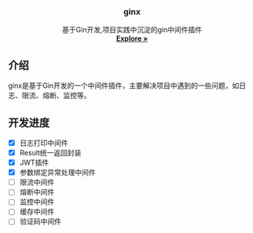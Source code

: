 <div align="center">
  <h3 align="center">ginx</h3>

  <p align="center">
    基于Gin开发,项目实践中沉淀的gin中间件插件
    <br />
    <a href="https://github.com/chongyanovo/ginx"><strong>Explore »</strong></a>
    <br />
  </p>
</div>

## 介绍
ginx是基于Gin开发的一个中间件插件，主要解决项目中遇到的一些问题，如日志、限流、熔断、监控等。

## 开发进度
- [x] 日志打印中间件
- [x] Result统一返回封装
- [x] JWT插件
- [x] 参数绑定异常处理中间件
- [ ] 限流中间件
- [ ] 熔断中间件
- [ ] 监控中间件
- [ ] 缓存中间件
- [ ] 验证码中间件
